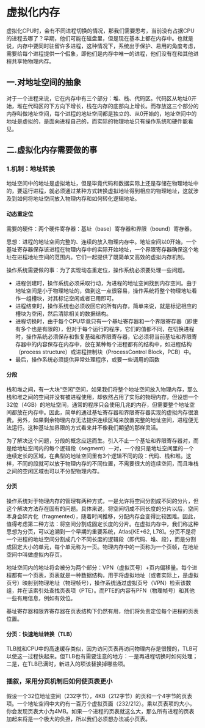 # 虚拟化内存

​		虚拟化CPU时，会有不同进程切换的情况，那我们需要思考，当前没有占据CPU的进程去哪了？早期，他们可能在磁盘里，但是现在基本上都在内存中。也就是说，内存中要同时驻留许多进程，这种情况下，系统出于保护、易用的角度考虑，需要给每个进程提供一个假象，即他们是内存中唯一的进程，他们没有在和其他进程共享物物理内存。

## 一.对地址空间的抽象

​	对于一个进程来说，它在内存中有三个部分：堆、栈、代码区。代码区从地址0开始，堆在代码区的下方向下增长，栈在内存的底部向上增长。而存放这三个部分的内存叫做地址空间，每个进程的地址空间都是独立的、从0开始的，地址空间中的地址是虚拟的，是面向进程自己的，而实际的物理地址只有操作系统和硬件能看见。

## 二.虚拟化内存需要做的事

### 1.机制：地址转换

​	地址空间中的地址是虚拟地址，但是毕竟代码和数据实际上还是存储在物理地址中的，要运行进程，就必须通过某种方式转换虚拟地址得到相应的物理地址，这就涉及到如何将地址空间放入物理内存和如何转化逻辑地址。

#### 动态重定位

需要的硬件：两个硬件寄存器：基址（base）寄存器和界限（bound）寄存器。

思想：进程的地址空间完整的、连续的放入物理内存中。地址空间以0开始，一个基址寄存器保存该进程在物理内存中的实际开始地址，一个界限寄存器确保这个地址在进程地址空间的范围内。它们一起提供了既简单又高效的虚拟内存机制。

操作系统需要做的事：为了实现动态重定位，操作系统必须要处理一些问题。

* 进程创建时，操作系统必须采取行动，为进程的地址空间找到内存空间。由于地址空间是小于物理地址的，做到这一点很容易，操作系统将整个物理地址看作一组槽块，对其标记空闲或者已用即可。
* 进程结束时，操作系统也必须收回它的所有内存，简单来说，就是标记相应的槽块为空闲，然后清除相关的数据结构。
* 进程切换时，由于每个CPU毕竟只有一个基址寄存器和一个界限寄存器（即使有多个也是有限的），但对于每个运行的程序，它们的值都不同，在切换进程时，操作系统必须保存和恢复基础和界限寄存器，它必须将当前基址和界限寄存器中的内容保存在内存中，放在某种每个进程都有的结构中，如进程结构（process structure）或进程控制块（ProcessControl Block，PCB）中。
* 最后，操作系统必须提供异常处理程序，或要一些调用的函数

#### 分段

​	栈和堆之间，有一大块“空闲”空间，如果我们将整个地址空间放入物理内存，那么栈和堆之间的空间并没有被进程使用，却依然占用了实际的物理内存，但设想一个32位（4GB）的地址空间，通常的程序只会使用几兆的内存，但需要整个地址空间都放在内存中。因此，简单的通过基址寄存器和界限寄存器实现的虚拟内存很浪费。另外，如果剩余物理内存无法提供连续区域来放置完整的地址空间，进程便无法运行。这种基址加界限的方式看来并不像我们期望的那样灵活。

​	为了解决这个问题，分段的概念应运而生。引入不止一个基址和界限寄存器对，而是给地址空间内的每个逻辑段（segment）一对，一个段只是地址空间里的一个连续定长的区域，在典型的地址空间里有3个逻辑不同的段：代码、栈和堆。这样，不同的段就可以放于物理内存的不同位置，不需要很大的连续空间，而且堆栈之间的空闲区域也可以不分配物理内存。

#### 分页

​	操作系统对于物理内存的管理有两种方式，一是允许将空间分割成不同的分片，但这个解决方法存在固有的问题。具体来说，将空间切成不同长度的分片以后，空间本身会碎片化（fragmented），随着时间推移，分配内存会变得比较困难。因此，值得考虑第二种方法：将空间分割成固定长度的分片。在虚拟内存中，我们称这种思想为分页，可以追溯到一个早期的重要系统，Atlas[KE+62, L78]。分页不是将一个进程的地址空间分割成几个不同长度的逻辑段（即代码、堆、段），而是分割成固定大小的单元，每个单元称为一页。物理内存中的一页称为一个页帧，在地址空间中叫做虚拟内存页。

​	地址空间内的地址将会被分为两个部分：VPN（虚拟页号）+页内偏移量。每个进程都有一个页表，页表就是一种数据结构，用于将虚拟地址（或者实际上，是虚拟页号）映射到物理地址（物理帧号），操作系统通过虚拟页号（VPN）检索该数组，并在该索引处查找页表项（PTE）。而PTE的内容有PFN（物理帧号）和其他一些有用信息，例如有效位。

​	基址寄存器和限界寄存器在页表结构下仍然有用，他们将负责定位每个进程的页表位置。

#### 分页：快速地址转换（TLB）

​	TLB就和CPU中的高速缓存类似，因为访问页表再访问物理内存是很慢的，TLB可以使这一过程快起来。但TLB也有需要注意的地方：一是再进程切换时如何处理；二是，在TLB已满时，新进入的项该替换掉哪些项。

### 插叙，采用分页机制后如何使页表更小

​	假设一个32位地址空间（232字节），4KB（212字节）的页和一个4字节的页表项。一个地址空间中大约有一百万个虚拟页面（232/212）。乘以页表项的大小，你会发现页表大小为4MB。如果一个进程的页表就这么大，那么所有进程的页表加起来将是一个极大的负担，所以我们必须想办法减小页表。